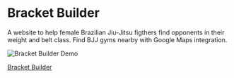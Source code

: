 # Bracket Builder

A website to help female Brazilian Jiu-Jitsu figthers find opponents in their weight and belt class. Find BJJ gyms nearby with Google Maps integration.

![Bracket Builder Demo](https://i.imgur.com/8OyP2fq.gifv)



[Bracket Builder](https://salty-sands-42332.herokuapp.com/)